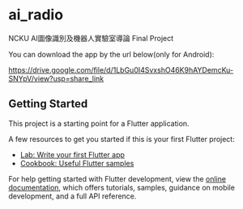 # ai_radio

NCKU AI圖像識別及機器人實驗室導論 Final Project

You can download the app by the url below(only for Android):

https://drive.google.com/file/d/1LbGu0I4SvxshO46K9hAYDemcKu-SNYpV/view?usp=share_link

## Getting Started

This project is a starting point for a Flutter application.

A few resources to get you started if this is your first Flutter project:

- [Lab: Write your first Flutter app](https://docs.flutter.dev/get-started/codelab)
- [Cookbook: Useful Flutter samples](https://docs.flutter.dev/cookbook)

For help getting started with Flutter development, view the
[online documentation](https://docs.flutter.dev/), which offers tutorials,
samples, guidance on mobile development, and a full API reference.
